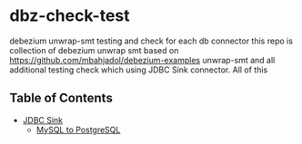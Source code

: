 # dbz-check-test

debezium unwrap-smt testing and check for each db connector this repo is collection of debezium unwrap smt based on https://github.com/mbahjadol/debezium-examples unwrap-smt and all additional testing check which using JDBC Sink connector. All of this 

## Table of Contents

* [JDBC Sink](#jdbc-sink)
    * [MySQL to PostgreSQL](MySQL_PostgreSQL/MySQL_PostgreSQL.md)


